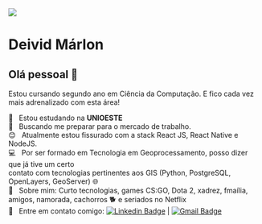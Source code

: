 <img width="auto" src="https://github.com/tgmarinho/tgmarinho/blob/master/banner.png">

# Deivid Márlon

## Olá pessoal 👋
Estou cursando segundo ano em Ciência da Computação. E fico cada vez mais adrenalizado com esta área! 

 :rocket:  &nbsp; Estou estudando na **UNIOESTE**
 <br/> :purple_heart: &nbsp; Buscando me preparar para o mercado de trabalho.
 <br/> :blush: &nbsp; Atualmente estou fissurado com a stack React JS, React Native e NodeJS.
 <br/> :computer: &nbsp; Por ser formado em Tecnologia em Geoprocessamento, posso dizer que já tive um certo <br/> contato com tecnologias pertinentes aos GIS (Python, PostgreSQL, OpenLayers, GeoServer) :globe_with_meridians:
 <br/> 💬  &nbsp; Sobre mim: Curto tecnologias, games CS:GO, Dota 2, xadrez, fmaília, amigos, namorada, cachorros :dog2: e seriados no Netflix
 <br/> :email: &nbsp; Entre em contato comigo: [![Linkedin Badge](https://img.shields.io/badge/-DeividMárlon-blue?style=flat-square&logo=Linkedin&logoColor=white&link=https://www.linkedin.com/in/deivid-m%C3%A1rlon-3ab34541/)](https://www.linkedin.com/in/deivid-m%C3%A1rlon-3ab34541/) 
| 
[![Gmail Badge](https://img.shields.io/badge/-deividmarlon@gmail.com-c14438?style=flat-square&logo=Gmail&logoColor=white&link=mailto:deividmarlon@gmail.com)](mailto:deividmarlon@gmail.com)

```

